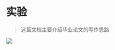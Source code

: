 # 实验

> 这篇文档主要介绍毕业论文的写作思路



![](https://yangyang666.oss-cn-chengdu.aliyuncs.com/typoraImages/26f79d6d11d04597afe0c5c9a0d4fbae.png)
